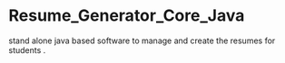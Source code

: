 # Resume_Generator_Core_Java
stand alone java based software to manage and create the resumes for students .
